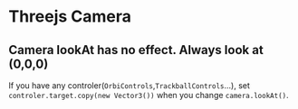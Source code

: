 # Threejs Camera

## Camera lookAt has no effect. Always look at (0,0,0)
If you have any controler(`OrbiControls`,`TrackballControls`...), set `controler.target.copy(new Vector3())` when you change `camera.lookAt()`.